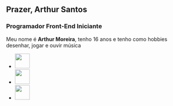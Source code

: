 <h2> Prazer, Arthur Santos </h2>
<h3>Programador Front-End Iniciante</h3>
<p> Meu nome é <b>Arthur Moreira</b>, tenho 16 anos e tenho como hobbies desenhar, jogar e ouvir música</p>

<ul>
  <li><img src="https://cdn.jsdelivr.net/gh/devicons/devicon/icons/html5/html5-original.svg" width="40" height="40" />
  <li><img src="https://cdn.jsdelivr.net/gh/devicons/devicon/icons/css3/css3-original.svg" width="40" height="40" />
  <li><img src="https://cdn.jsdelivr.net/gh/devicons/devicon/icons/javascript/javascript-plain.svg" width="40" height="40" />
</ul>
